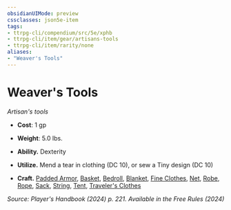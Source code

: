 ```yaml
---
obsidianUIMode: preview
cssclasses: json5e-item
tags:
- ttrpg-cli/compendium/src/5e/xphb
- ttrpg-cli/item/gear/artisans-tools
- ttrpg-cli/item/rarity/none
aliases: 
- "Weaver's Tools"
---
```

# Weaver's Tools
*Artisan's tools*  


- **Cost**: 1 gp
- **Weight**: 5.0 lbs.

- **Ability.** Dexterity  
- **Utilize.** Mend a tear in clothing (DC 10), or sew a Tiny design (DC 10)  
- **Craft.** [Padded Armor](Misc%20Files/CLI/compendium/items/padded-armor-xphb.md), [Basket](Misc%20Files/CLI/compendium/items/basket-xphb.md), [Bedroll](Misc%20Files/CLI/compendium/items/bedroll-xphb.md), [Blanket](Misc%20Files/CLI/compendium/items/blanket-xphb.md), [Fine Clothes](Misc%20Files/CLI/compendium/items/fine-clothes-xphb.md), [Net](Misc%20Files/CLI/compendium/items/net-xphb.md), [Robe](Misc%20Files/CLI/compendium/items/robe-xphb.md), [Rope](Misc%20Files/CLI/compendium/items/rope-xphb.md), [Sack](Misc%20Files/CLI/compendium/items/sack-xphb.md), [String](Misc%20Files/CLI/compendium/items/string-xphb.md), [Tent](Misc%20Files/CLI/compendium/items/tent-xphb.md), [Traveler's Clothes](Misc%20Files/CLI/compendium/items/travelers-clothes-xphb.md)  

*Source: Player's Handbook (2024) p. 221. Available in the Free Rules (2024)*